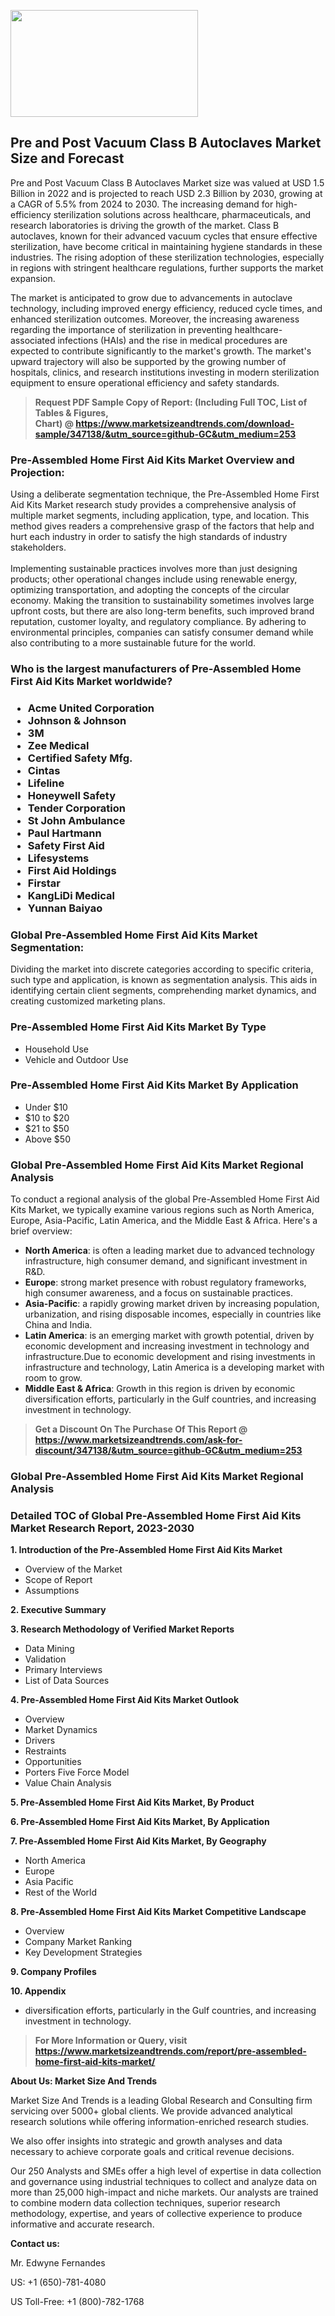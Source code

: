 <p><img class="alignnone size-medium wp-image-20088" src="https://ffe5etoiles.com/wp-content/uploads/2024/12/MST1-300x171.png" alt="" width="300" height="171" /></p><h2>Pre and Post Vacuum Class B Autoclaves Market Size and Forecast</h2><p>Pre and Post Vacuum Class B Autoclaves Market size was valued at USD 1.5 Billion in 2022 and is projected to reach USD 2.3 Billion by 2030, growing at a CAGR of 5.5% from 2024 to 2030. The increasing demand for high-efficiency sterilization solutions across healthcare, pharmaceuticals, and research laboratories is driving the growth of the market. Class B autoclaves, known for their advanced vacuum cycles that ensure effective sterilization, have become critical in maintaining hygiene standards in these industries. The rising adoption of these sterilization technologies, especially in regions with stringent healthcare regulations, further supports the market expansion.</p><p>The market is anticipated to grow due to advancements in autoclave technology, including improved energy efficiency, reduced cycle times, and enhanced sterilization outcomes. Moreover, the increasing awareness regarding the importance of sterilization in preventing healthcare-associated infections (HAIs) and the rise in medical procedures are expected to contribute significantly to the market's growth. The market's upward trajectory will also be supported by the growing number of hospitals, clinics, and research institutions investing in modern sterilization equipment to ensure operational efficiency and safety standards.</p></p><blockquote id="" class=""><strong>Request PDF Sample Copy of Report: (Including Full TOC, List of Tables &amp; Figures, Chart)&nbsp;@&nbsp;<strong><a href="https://www.marketsizeandtrends.com/download-sample/347138/&utm_source=github-GC&utm_medium=253" target="_blank">https://www.marketsizeandtrends.com/download-sample/347138/&utm_source=github-GC&utm_medium=253</a></strong></strong></blockquote><h3 id="" class="">Pre-Assembled Home First Aid Kits Market&nbsp;Overview and Projection:</h3><p id="" class="">Using a deliberate segmentation technique, the Pre-Assembled Home First Aid Kits Market research study provides a comprehensive analysis of multiple market segments, including application, type, and location. This method gives readers a comprehensive grasp of the factors that help and hurt each industry in order to satisfy the high standards of industry stakeholders. <br /> <br />Implementing sustainable practices involves more than just designing products; other operational changes include using renewable energy, optimizing transportation, and adopting the concepts of the circular economy. Making the transition to sustainability sometimes involves large upfront costs, but there are also long-term benefits, such improved brand reputation, customer loyalty, and regulatory compliance. By adhering to environmental principles, companies can satisfy consumer demand while also contributing to a more sustainable future for the world.</p><h3 id="" class="">Who is the largest manufacturers of&nbsp;Pre-Assembled Home First Aid Kits Market worldwide?</h3><h3 class=""><p><ul><li>Acme United Corporation </li><li> Johnson & Johnson </li><li> 3M </li><li> Zee Medical </li><li> Certified Safety Mfg. </li><li> Cintas </li><li> Lifeline </li><li> Honeywell Safety </li><li> Tender Corporation </li><li> St John Ambulance </li><li> Paul Hartmann </li><li> Safety First Aid </li><li> Lifesystems </li><li> First Aid Holdings </li><li> Firstar </li><li> KangLiDi Medical </li><li> Yunnan Baiyao</li></ul></p></h3><h3 id="" class="">Global&nbsp;Pre-Assembled Home First Aid Kits Market Segmentation:</h3><p id="" class="">Dividing the market into discrete categories according to specific criteria, such type and application, is known as segmentation analysis. This aids in identifying certain client segments, comprehending market dynamics, and creating customized marketing plans.</p><h3 id="" class="">Pre-Assembled Home First Aid Kits Market&nbsp;By Type</h3><p><p><ul><li>Household Use</li><li> Vehicle and Outdoor Use</p></li></ul></p></p><h3 id="" class="">Pre-Assembled Home First Aid Kits Market&nbsp;By Application</h3><p class=""><p><ul><li>Under $10</li><li> $10 to $20</li><li> $21 to $50</li><li> Above $50</li></ul></p></p><h3 id="" class="">Global Pre-Assembled Home First Aid Kits Market Regional Analysis</h3><p id="" class="">To conduct a regional analysis of the global Pre-Assembled Home First Aid Kits Market, we typically examine various regions such as North America, Europe, Asia-Pacific, Latin America, and the Middle East &amp; Africa. Here's a brief overview:</p><ul><li><strong>North America</strong>: is often a leading market due to advanced technology infrastructure, high consumer demand, and significant investment in R&amp;D.</li><li><strong>Europe</strong>: strong market presence with robust regulatory frameworks, high consumer awareness, and a focus on sustainable practices.</li><li><strong>Asia-Pacific</strong>: a rapidly growing market driven by increasing population, urbanization, and rising disposable incomes, especially in countries like China and India.</li><li><strong>Latin America</strong>: is an emerging market with growth potential, driven by economic development and increasing investment in technology and infrastructure.Due to economic development and rising investments in infrastructure and technology, Latin America is a developing market with room to grow.</li><li><strong>Middle East &amp; Africa</strong>: Growth in this region is driven by economic diversification efforts, particularly in the Gulf countries, and increasing investment in technology.</li></ul><blockquote id="" class=""><strong>Get a Discount On The Purchase Of This Report @ <strong><a href="https://www.marketsizeandtrends.com/ask-for-discount/347138/&utm_source=github-GC&utm_medium=253" target="_blank">https://www.marketsizeandtrends.com/ask-for-discount/347138/&utm_source=github-GC&utm_medium=253</a></strong></strong></blockquote><h3 id="" class="">Global Pre-Assembled Home First Aid Kits Market Regional Analysis</h3><h3 id="" class="">Detailed TOC of Global Pre-Assembled Home First Aid Kits Market Research Report, 2023-2030</h3><p id="" class=""><strong>1. Introduction of the Pre-Assembled Home First Aid Kits Market</strong></p><ul><li>Overview of the Market</li><li>Scope of Report</li><li>Assumptions</li></ul><p id="" class=""><strong>2. Executive Summary</strong></p><p id="" class=""><strong>3. Research Methodology of Verified Market Reports</strong></p><ul><li>Data Mining</li><li>Validation</li><li>Primary Interviews</li><li>List of Data Sources</li></ul><p id="" class=""><strong>4. Pre-Assembled Home First Aid Kits Market Outlook</strong></p><ul><li>Overview</li><li>Market Dynamics</li><li>Drivers</li><li>Restraints</li><li>Opportunities</li><li>Porters Five Force Model</li><li>Value Chain Analysis</li></ul><p id="" class=""><strong>5. Pre-Assembled Home First Aid Kits Market, By Product</strong></p><p id="" class=""><strong>6. Pre-Assembled Home First Aid Kits Market, By Application</strong></p><p id="" class=""><strong>7. Pre-Assembled Home First Aid Kits Market, By Geography</strong></p><ul><li>North America</li><li>Europe</li><li>Asia Pacific</li><li>Rest of the World</li></ul><p id="" class=""><strong>8. Pre-Assembled Home First Aid Kits Market Competitive Landscape</strong></p><ul><li>Overview</li><li>Company Market Ranking</li><li>Key Development Strategies</li></ul><p id="" class=""><strong>9. Company Profiles</strong></p><p id="" class=""><strong>10. Appendix</strong></p><ul><li>diversification efforts, particularly in the Gulf countries, and increasing investment in technology.</li></ul><blockquote id="" class=""><strong>For More Information or Query, visit <strong><strong><a href="https://www.marketsizeandtrends.com/report/pre-assembled-home-first-aid-kits-market/" target="_blank">https://www.marketsizeandtrends.com/report/pre-assembled-home-first-aid-kits-market/</a></strong></strong></strong></blockquote><p id="" class=""><strong>About Us: Market Size And Trends</strong></p><p id="" class="">Market Size And Trends is a leading Global Research and Consulting firm servicing over 5000+ global clients. We provide advanced analytical research solutions while offering information-enriched research studies.</p><p id="" class="">We also offer insights into strategic and growth analyses and data necessary to achieve corporate goals and critical revenue decisions.</p><p id="" class="">Our 250 Analysts and SMEs offer a high level of expertise in data collection and governance using industrial techniques to collect and analyze data on more than 25,000 high-impact and niche markets. Our analysts are trained to combine modern data collection techniques, superior research methodology, expertise, and years of collective experience to produce informative and accurate research.</p><p id="" class=""><strong>Contact us:</strong></p><p id="" class="">Mr. Edwyne Fernandes</p><p id="" class="">US: +1 (650)-781-4080</p><p id="" class="">US Toll-Free: +1 (800)-782-1768</p>
